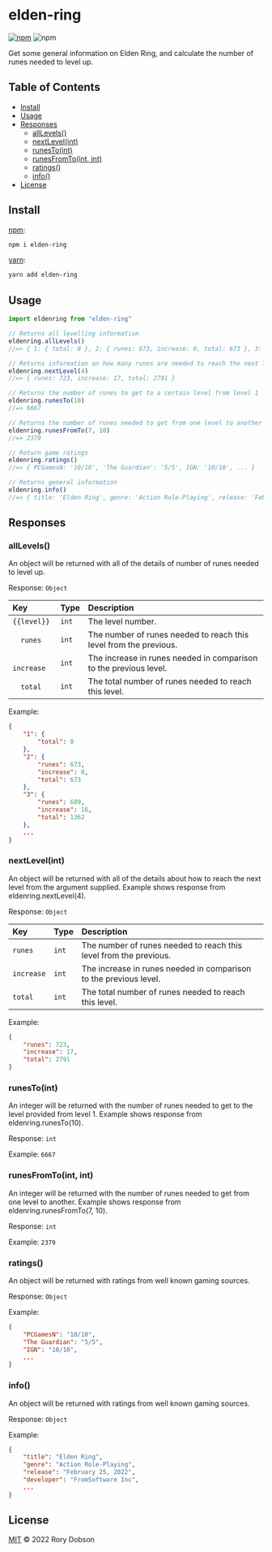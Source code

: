# elden-ring

[![npm](https://img.shields.io/npm/v/elden-ring)](https://www.npmjs.com/package/elden-ring)
![npm](https://img.shields.io/npm/dm/elden-ring)

Get some general information on Elden Ring, and calculate the number of runes needed to level up.

## Table of Contents

* [Install](#install)
* [Usage](#usage)
* [Responses](#responses)
  * [allLevels()](#alllevels)
  * [nextLevel(int)](#nextlevelint)
  * [runesTo(int)](#runestoint)
  * [runesFromTo(int, int)](#runesfromtoint-int)
  * [ratings()](#ratings)
  * [info()](#info)
* [License](#license)

## Install

[npm][]:

```sh
npm i elden-ring
```

[yarn][]:

```sh
yarn add elden-ring
```

## Usage

```js
import eldenring from "elden-ring"

// Returns all levelling information
eldenring.allLevels()
//=> { 1: { total: 0 }, 2: { runes: 673, increase: 0, total: 673 }, 3: { runes: 689, increase: 16, total: 1362 } ... }

// Returns information on how many runes are needed to reach the next level
eldenring.nextLevel(4)
//=> { runes: 723, increase: 17, total: 2791 }

// Returns the number of runes to get to a certain level from level 1
eldenring.runesTo(10)
//=> 6667

// Returns the number of runes needed to get from one level to another
eldenring.runesFromTo(7, 10)
//=> 2379

// Return game ratings
eldenring.ratings()
//=> { PCGamesN: '10/10', 'The Guardian': '5/5', IGN: '10/10', ... }

// Returns general information
eldenring.info()
//=> { title: 'Elden Ring', genre: 'Action Role-Playing', release: 'February 25, 2022', developer: 'FromSoftware Inc', ... }
```


## Responses

### allLevels()

An object will be returned with all of the details of number of runes needed to level up.

Response: `Object`

| Key | Type     | Description                       |
| :-------- | :------- | :-------------------------------- |
| `{{level}}`      | `int` | The level number. |
| &emsp;`runes`      | `int` | The number of runes needed to reach this level from the previous. |
| &emsp;`increase`      | `int` | The increase in runes needed in comparison to the previous level. |
| &emsp;`total`      | `int` | The total number of runes needed to reach this level. |

Example:
```json
{ 
    "1": { 
        "total": 0 
    }, 
    "2": { 
        "runes": 673, 
        "increase": 0, 
        "total": 673 
    }, 
    "3": { 
        "runes": 689, 
        "increase": 16, 
        "total": 1362 
    },
    ... 
}
```

### nextLevel(int)

An object will be returned with all of the details about how to reach the next level from the argument supplied. Example shows response from eldenring.nextLevel(4).

Response: `Object`

| Key | Type     | Description                       |
| :-------- | :------- | :-------------------------------- |
| `runes`      | `int` | The number of runes needed to reach this level from the previous. |
| `increase`      | `int` | The increase in runes needed in comparison to the previous level. |
| `total`      | `int` | The total number of runes needed to reach this level. |

Example:
```json
{ 
    "runes": 723, 
    "increase": 17, 
    "total": 2791 
}
```

### runesTo(int)

An integer will be returned with the number of runes needed to get to the level provided from level 1. Example shows response from eldenring.runesTo(10).

Response: `int`

Example:
`6667`

### runesFromTo(int, int)

An integer will be returned with the number of runes needed to get from one level to another. Example shows response from eldenring.runesFromTo(7, 10).

Response: `int`

Example:
`2379`

### ratings()

An object will be returned with ratings from well known gaming sources.

Response: `Object`

Example:
```json
{ 
    "PCGamesN": "10/10", 
    "The Guardian": "5/5", 
    "IGN": "10/10", 
    ... 
}
```

### info()

An object will be returned with ratings from well known gaming sources.

Response: `Object`

Example:
```json
{ 
    "title": "Elden Ring", 
    "genre": "Action Role-Playing", 
    "release": "February 25, 2022", 
    "developer": "FromSoftware Inc",
    ... 
}
```

## License

[MIT](LICENSE) © 2022 Rory Dobson

##

[npm]: https://www.npmjs.com/

[yarn]: https://yarnpkg.com/